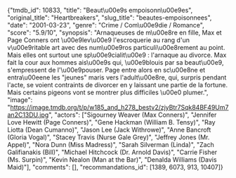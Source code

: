 {"tmdb_id": 10833, "title": "Beaut\u00e9s empoisonn\u00e9es", "original_title": "Heartbreakers", "slug_title": "beautes-empoisonnees", "date": "2001-03-23", "genre": "Crime / Com\u00e9die / Romance", "score": "5.9/10", "synopsis": "Arnaqueuses de m\u00e8re en fille, Max et Page Conners ont \u00e9lev\u00e9 l'escroquerie au rang d'un v\u00e9ritable art avec des num\u00e9ros particuli\u00e8rement au point. Mais elles ont surtout une sp\u00e9cialit\u00e9 : l'arnaque au divorce. Max fait la cour aux hommes ais\u00e9s qui, \u00e9blouis par sa beaut\u00e9, s'empressent de l'\u00e9pouser. Page entre alors en sc\u00e8ne et entra\u00eene les \"jeunes\" maris vers l'adult\u00e8re, qui, surpris pendant l'acte, se voient contraints de divorcer en y laissant une partie de la fortune. Mais certains pigeons vont se montrer plus difficiles \u00e0 plumer.", "image": "https://image.tmdb.org/t/p/w185_and_h278_bestv2/zjyBtr7Sqk84BF49Um7an2C13DU.jpg", "actors": ["Sigourney Weaver (Max Conners)", "Jennifer Love Hewitt (Page Conners)", "Gene Hackman (William B. Tensy)", "Ray Liotta (Dean Cumanno)", "Jason Lee (Jack Withrowe)", "Anne Bancroft (Gloria Vogal)", "Stacey Travis (Nurse Gale Grey)", "Jeffrey Jones (Mr. Appel)", "Nora Dunn (Miss Madress)", "Sarah Silverman (Linda)", "Zach Galifianakis (Bill)", "Michael Hitchcock (Dr. Arnold Davis)", "Carrie Fisher (Ms. Surpin)", "Kevin Nealon (Man at the Bar)", "Denalda Williams (Davis Maid)"], "comments": [], "recommandations_id": [1389, 6073, 913, 10407]}